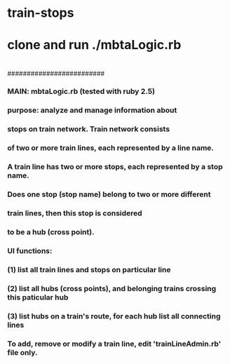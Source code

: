 # train-stops
# clone and run ./mbtaLogic.rb
#
#########################
### MAIN: mbtaLogic.rb (tested with ruby 2.5)
###
### purpose: analyze  and manage information about
### stops on train network. Train network consists 
### of two or more train lines, each represented by a line name.
### A train line has two or more stops, each represented by a stop name.
### Does one stop (stop name) belong to two or more different 
### train lines, then this stop is considered 
### to be a hub (cross point).
### UI functions:
###   (1) list all train lines and stops on particular line
###   (2) list all hubs (cross points), and belonging trains crossing this paticular hub
###   (3) list hubs on a train's route, for each hub list all connecting lines
###
### To add, remove or modify a train line, edit 'trainLineAdmin.rb' file only. 

